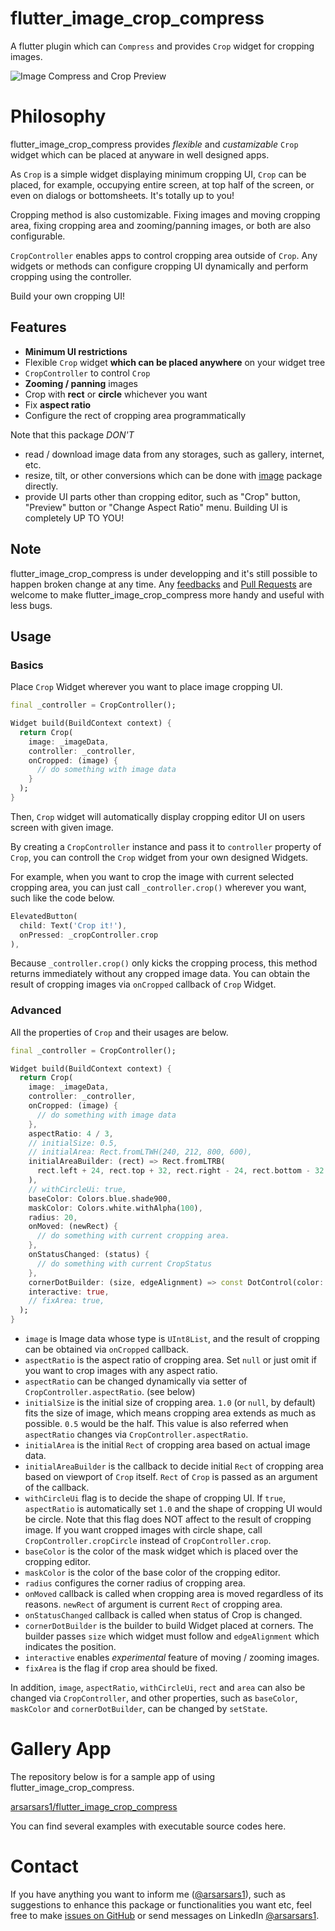 # flutter_image_crop_compress

A flutter plugin which can `Compress` and provides `Crop` widget for cropping images.

![Image Compress and Crop Preview](https://github.com/arsarsars1/flutter_image_crop_compress/raw/master/assets/crop_image.gif)

# Philosophy

flutter_image_crop_compress provides _flexible_ and _custamizable_ `Crop` widget which can be placed at anyware in well designed apps.

As `Crop` is a simple widget displaying minimum cropping UI, `Crop` can be placed, for example, occupying entire screen, at top half of the screen, or even on dialogs or bottomsheets. It's totally up to you!

Cropping method is also customizable. Fixing images and moving cropping area, fixing cropping area and zooming/panning images, or both are also configurable.

`CropController` enables apps to control cropping area outside of `Crop`. Any widgets or methods can configure cropping UI dynamically and perform cropping using the controller.

Build your own cropping UI!

## Features

- __Minimum UI restrictions__
- Flexible `Crop` widget __which can be placed anywhere__ on your widget tree
- `CropController` to control `Crop`
- __Zooming / panning__ images
- Crop with __rect__ or __circle__ whichever you want
- Fix __aspect ratio__
- Configure the rect of cropping area programmatically

Note that this package _DON'T_

- read / download image data from any storages, such as gallery, internet, etc.
- resize, tilt, or other conversions which can be done with [image](https://pub.dev/packages/image) package directly.
- provide UI parts other than cropping editor, such as "Crop" button, "Preview" button or "Change Aspect Ratio" menu. Building UI is completely UP TO YOU!

## Note

flutter_image_crop_compress is under developping and it's still possible to happen broken change at any time. Any [feedbacks](https://github.com/arsarsars1/flutter_image_crop_compress/issues) and [Pull Requests](https://github.com/arsarsars1/flutter_image_crop_compress/pulls) are welcome to make flutter_image_crop_compress more handy and useful with less bugs.

## Usage

### Basics
Place `Crop` Widget wherever you want to place image cropping UI.

```dart
final _controller = CropController();

Widget build(BuildContext context) {
  return Crop(
    image: _imageData, 
    controller: _controller,
    onCropped: (image) {
      // do something with image data 
    }
  );
}
```

Then, `Crop` widget will automatically display cropping editor UI on users screen with given image.

By creating a `CropController` instance and pass it to `controller` property of `Crop`, you can controll the `Crop` widget from your own designed Widgets.

For example, when you want to crop the image with current selected cropping area, you can just call `_controller.crop()` wherever you want, such like the code below.

```dart
ElevatedButton(
  child: Text('Crop it!'),
  onPressed: _cropController.crop
),
```

Because `_controller.crop()` only kicks the cropping process, this method returns immediately without any cropped image data. You can obtain the result of cropping images via `onCropped` callback of `Crop` Widget.

### Advanced
All the properties of `Crop` and their usages are below.

```dart
final _controller = CropController();

Widget build(BuildContext context) {
  return Crop(
    image: _imageData,
    controller: _controller,
    onCropped: (image) {
      // do something with image data 
    },
    aspectRatio: 4 / 3,
    // initialSize: 0.5,
    // initialArea: Rect.fromLTWH(240, 212, 800, 600),
    initialAreaBuilder: (rect) => Rect.fromLTRB(
      rect.left + 24, rect.top + 32, rect.right - 24, rect.bottom - 32
    ), 
    // withCircleUi: true,
    baseColor: Colors.blue.shade900,
    maskColor: Colors.white.withAlpha(100),
    radius: 20,
    onMoved: (newRect) {
      // do something with current cropping area.
    },
    onStatusChanged: (status) {
      // do something with current CropStatus
    },
    cornerDotBuilder: (size, edgeAlignment) => const DotControl(color: Colors.blue),
    interactive: true,
    // fixArea: true,
  );
}
```

- `image` is Image data whose type is `UInt8List`, and the result of cropping can be obtained via `onCropped` callback.
- `aspectRatio` is the aspect ratio of cropping area. Set `null` or just omit if you want to crop images with any aspect ratio.
- `aspectRatio` can be changed dynamically via setter of `CropController.aspectRatio`. (see below)
- `initialSize` is the initial size of cropping area. `1.0` (or `null`, by default) fits the size of image, which means cropping area extends as much as possible. `0.5` would be the half. This value is also referred when `aspectRatio` changes via `CropController.aspectRatio`.
- `initialArea` is the initial `Rect` of cropping area based on actual image data.
- `initialAreaBuilder` is the callback to decide initial `Rect` of cropping area based on viewport of `Crop` itself. `Rect` of `Crop` is passed as an argument of the callback.
- `withCircleUi` flag is to decide the shape of cropping UI. If `true`, `aspectRatio` is automatically set `1.0` and the shape of cropping UI would be circle. Note that this flag does NOT affect to the result of cropping image. If you want cropped images with circle shape, call `CropController.cropCircle` instead of `CropController.crop`.
- `baseColor` is the color of the mask widget which is placed over the cropping editor.
- `maskColor` is the color of the base color of the cropping editor.
- `radius` configures the corner radius of cropping area.
- `onMoved` callback is called when cropping area is moved regardless of its reasons. `newRect` of argument is current `Rect` of cropping area.
- `onStatusChanged` callback is called when status of Crop is changed.
- `cornerDotBuilder` is the builder to build Widget placed at corners. The builder passes `size` which widget must follow and `edgeAlignment` which indicates the position.
- `interactive` enables _experimental_ feature of moving / zooming images.
- `fixArea` is the flag if crop area should be fixed.

In addition, `image`, `aspectRatio`, `withCircleUi`, `rect` and `area` can also be changed via `CropController`, and other properties, such as `baseColor`, `maskColor` and `cornerDotBuilder`, can be changed by `setState`.

# Gallery App

The repository below is for a sample app of using flutter_image_crop_compress.

[arsarsars1/flutter_image_crop_compress](https://github.com/arsarsars1/flutter_image_crop_compress)

You can find several examples with executable source codes here.

# Contact

If you have anything you want to inform me ([@arsarsars1](https://github.com/arsarsars1)), such as suggestions to enhance this package or functionalities you want etc, feel free to make [issues on GitHub](https://github.com/arsarsars1/flutter_image_crop_compress/issues) or send messages on LinkedIn [@arsarsars1](https://www.linkedin.com/in/arsarsars1/).